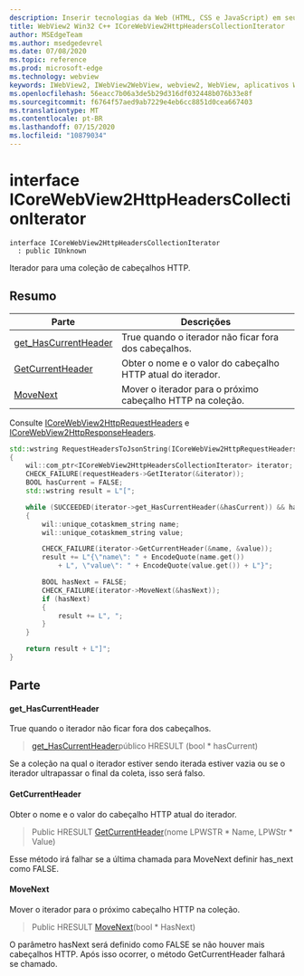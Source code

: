 ```yaml
---
description: Inserir tecnologias da Web (HTML, CSS e JavaScript) em seus aplicativos nativos com o controle WebView2 do Microsoft Edge
title: WebView2 Win32 C++ ICoreWebView2HttpHeadersCollectionIterator
author: MSEdgeTeam
ms.author: msedgedevrel
ms.date: 07/08/2020
ms.topic: reference
ms.prod: microsoft-edge
ms.technology: webview
keywords: IWebView2, IWebView2WebView, webview2, WebView, aplicativos Win32, Win32, Edge, ICoreWebView2, ICoreWebView2Controller, controle do navegador, HTML Edge, ICoreWebView2HttpHeadersCollectionIterator
ms.openlocfilehash: 56eacc7b06a3de5b29d316df032448b076b33e8f
ms.sourcegitcommit: f6764f57aed9ab7229e4eb6cc8851d0cea667403
ms.translationtype: MT
ms.contentlocale: pt-BR
ms.lasthandoff: 07/15/2020
ms.locfileid: "10879034"
---
```

# interface ICoreWebView2HttpHeadersCollectionIterator 

```
interface ICoreWebView2HttpHeadersCollectionIterator
  : public IUnknown
```

Iterador para uma coleção de cabeçalhos HTTP.

## Resumo

 Parte                        | Descrições
--------------------------------|---------------------------------------------
[get_HasCurrentHeader](#get_hascurrentheader) | True quando o iterador não ficar fora dos cabeçalhos.
[GetCurrentHeader](#getcurrentheader) | Obter o nome e o valor do cabeçalho HTTP atual do iterador.
[MoveNext](#movenext) | Mover o iterador para o próximo cabeçalho HTTP na coleção.

Consulte [ICoreWebView2HttpRequestHeaders](icorewebview2httprequestheaders.md) e [ICoreWebView2HttpResponseHeaders](icorewebview2httpresponseheaders.md). 
```cpp
std::wstring RequestHeadersToJsonString(ICoreWebView2HttpRequestHeaders* requestHeaders)
{
    wil::com_ptr<ICoreWebView2HttpHeadersCollectionIterator> iterator;
    CHECK_FAILURE(requestHeaders->GetIterator(&iterator));
    BOOL hasCurrent = FALSE;
    std::wstring result = L"[";

    while (SUCCEEDED(iterator->get_HasCurrentHeader(&hasCurrent)) && hasCurrent)
    {
        wil::unique_cotaskmem_string name;
        wil::unique_cotaskmem_string value;

        CHECK_FAILURE(iterator->GetCurrentHeader(&name, &value));
        result += L"{\"name\": " + EncodeQuote(name.get())
            + L", \"value\": " + EncodeQuote(value.get()) + L"}";

        BOOL hasNext = FALSE;
        CHECK_FAILURE(iterator->MoveNext(&hasNext));
        if (hasNext)
        {
            result += L", ";
        }
    }

    return result + L"]";
}
```

## Parte

#### get_HasCurrentHeader 

True quando o iterador não ficar fora dos cabeçalhos.

> [get_HasCurrentHeader](#get_hascurrentheader)público HRESULT (bool * hasCurrent)

Se a coleção na qual o iterador estiver sendo iterada estiver vazia ou se o iterador ultrapassar o final da coleta, isso será falso.

#### GetCurrentHeader 

Obter o nome e o valor do cabeçalho HTTP atual do iterador.

> Public HRESULT [GetCurrentHeader](#getcurrentheader)(nome LPWSTR * Name, LPWStr * Value)

Esse método irá falhar se a última chamada para MoveNext definir has_next como FALSE.

#### MoveNext 

Mover o iterador para o próximo cabeçalho HTTP na coleção.

> Public HRESULT [MoveNext](#movenext)(bool * HasNext)

O parâmetro hasNext será definido como FALSE se não houver mais cabeçalhos HTTP. Após isso ocorrer, o método GetCurrentHeader falhará se chamado.

